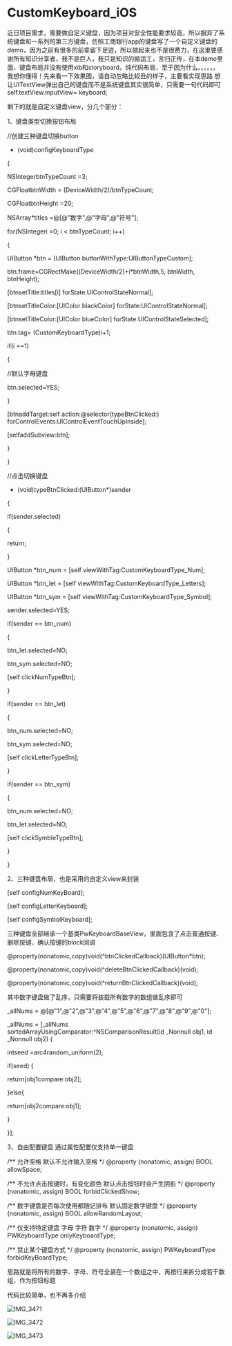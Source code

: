 # CustomKeyboard_iOS
近日项目需求，需要做自定义键盘，因为项目对安全性能要求较高，所以摒弃了系统键盘和一系列的第三方键盘，仿照工商银行app的键盘写了一个自定义键盘的demo，因为之前有很多的前辈留下足迹，所以做起来也不是很费力，在这里要感谢所有知识分享者，我不是巨人，我只是知识的搬运工，言归正传，在本demo里面，键盘布局并没有使用xib和storyboard，纯代码布局，至于因为什么。。。。。。我想你懂得！先来看一下效果图，请自动忽略比较丑的样子，主要看实现思路
想让UITextView弹出自己的键盘而不是系统键盘其实很简单，只需要一句代码即可
self.textView.inputView= keyboard;

剩下的就是自定义键盘view，分几个部分：

1、键盘类型切换按钮布局

//创建三种键盘切换button

- (void)configKeyboardType

{

NSIntegerbtnTypeCount =3;

CGFloatbtnWidth = (DeviceWidth/2)/btnTypeCount;

CGFloatbtnHeight =20;

NSArray*titles =@[@"数字",@"字母",@"符号"];

for(NSIntegeri =0; i < btnTypeCount; i++)

{

UIButton *btn = [UIButton buttonWithType:UIButtonTypeCustom];

btn.frame=CGRectMake((DeviceWidth/2)+i*btnWidth,5, btnWidth, btnHeight);

[btnsetTitle:titles[i] forState:UIControlStateNormal];

[btnsetTitleColor:[UIColor blackColor] forState:UIControlStateNormal];

[btnsetTitleColor:[UIColor blueColor] forState:UIControlStateSelected];

btn.tag= (CustomKeyboardType)i+1;

if(i ==1)

{

//默认字母键盘

btn.selected=YES;

}

[btnaddTarget:self action:@selector(typeBtnClicked:) forControlEvents:UIControlEventTouchUpInside];

[selfaddSubview:btn];

}

}

//点击切换键盘

- (void)typeBtnClicked:(UIButton*)sender

{

if(sender.selected)

{

return;

}

UIButton *btn_num = [self viewWithTag:CustomKeyboardType_Num];

UIButton *btn_let = [self viewWithTag:CustomKeyboardType_Letters];

UIButton *btn_sym = [self viewWithTag:CustomKeyboardType_Symbol];

sender.selected=YES;

if(sender == btn_num)

{

btn_let.selected=NO;

btn_sym.selected=NO;

[self clickNumTypeBtn];

}

if(sender == btn_let)

{

btn_num.selected=NO;

btn_sym.selected=NO;

[self clickLetterTypeBtn];

}

if(sender == btn_sym)

{

btn_num.selected=NO;

btn_let.selected=NO;

[self clickSymbleTypeBtn];

}

}

2、三种键盘布局，也是采用的自定义view来封装

[self configNumKeyBoard];

[self configLetterKeyboard];

[self configSymbolKeyboard];

三种键盘全部继承一个基类PwKeyboardBaseView，里面包含了点击普通按键、删除按键、确认按键的block回调

@property(nonatomic,copy)void(^btnClickedCallback)(UIButton*btn);

@property(nonatomic,copy)void(^deleteBtnClickedCallback)(void);

@property(nonatomic,copy)void(^returnBtnClickedCallback)(void);

其中数字键盘做了乱序，只需要将装载所有数字的数组做乱序即可

_allNums = @[@"1",@"2",@"3",@"4",@"5",@"6",@"7",@"8",@"9",@"0"];

_allNums = [_allNums sortedArrayUsingComparator:^NSComparisonResult(id  _Nonnull obj1, id  _Nonnull obj2) {

intseed =arc4random_uniform(2);

if(seed) {

return[obj1compare:obj2];

}else{

return[obj2compare:obj1];

}

}];

3、自由配置键盘
通过属性配置仅支持单一键盘

/**
 允许空格  默认不允许输入空格
 */
@property (nonatomic, assign) BOOL allowSpace;

/**
 不允许点击按键时，有变化颜色 默认点击按钮时会产生阴影
 */
@property (nonatomic, assign) BOOL forbidClickedShow;

/**
 数字键盘是否每次使用都随记排布   默认固定数字键盘
 */
@property (nonatomic, assign) BOOL allowRandomLayout;

/**
 仅支持特定键盘  字母  字符  数字
 */
@property (nonatomic, assign) PWKeyboardType onlyKeyboardType;

/**
 禁止某个键盘方式
 */
@property (nonatomic, assign) PWKeyboardType forbidKeyBoardType;



思路就是将所有的数字、字母、符号全装在一个数组之中，再按行来拆分成若干数组，作为按钮标题

代码比较简单，也不再多介绍



![IMG_3471](https://user-images.githubusercontent.com/9973605/128493498-dd394006-fc75-4d04-97f3-b8c0c7f41bea.PNG)

![IMG_3472](https://user-images.githubusercontent.com/9973605/128493525-3448d86e-8d8a-4ae6-8c9d-8787065e6fe5.PNG)

![IMG_3473](https://user-images.githubusercontent.com/9973605/128493549-fc7fb597-7440-41fe-9bd7-c016e670f1d4.PNG)

